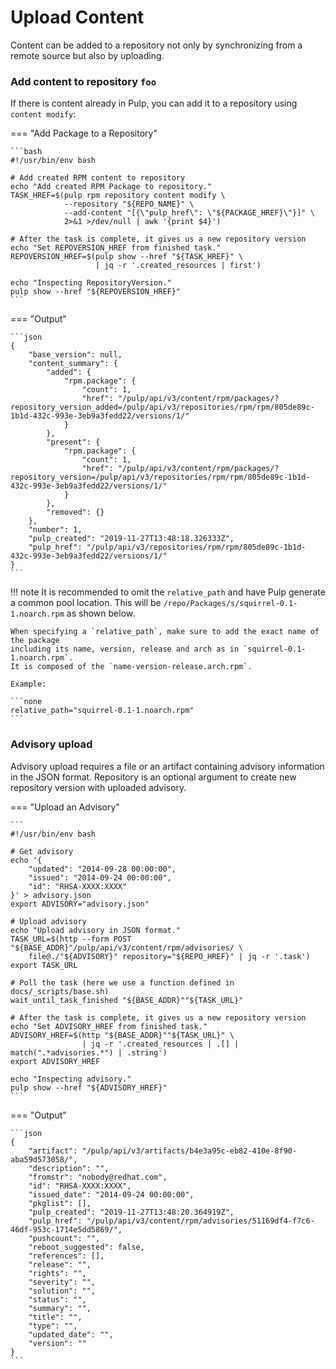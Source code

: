 # Upload Content

Content can be added to a repository not only by synchronizing from a remote source but also by
uploading.

### Add content to repository `foo`

If there is content already in Pulp, you can add it to a repository using `content modify`:

=== "Add Package to a Repository"

    ```bash
    #!/usr/bin/env bash
    
    # Add created RPM content to repository
    echo "Add created RPM Package to repository."
    TASK_HREF=$(pulp rpm repository content modify \
                --repository "${REPO_NAME}" \
                --add-content "[{\"pulp_href\": \"${PACKAGE_HREF}\"}]" \
                2>&1 >/dev/null | awk '{print $4}')
    
    # After the task is complete, it gives us a new repository version
    echo "Set REPOVERSION_HREF from finished task."
    REPOVERSION_HREF=$(pulp show --href "${TASK_HREF}" \
                       | jq -r '.created_resources | first')
    
    echo "Inspecting RepositoryVersion."
    pulp show --href "${REPOVERSION_HREF}"
    ```

=== "Output"

    ```json
    {
        "base_version": null,
        "content_summary": {
            "added": {
                "rpm.package": {
                    "count": 1,
                    "href": "/pulp/api/v3/content/rpm/packages/?repository_version_added=/pulp/api/v3/repositories/rpm/rpm/805de89c-1b1d-432c-993e-3eb9a3fedd22/versions/1/"
                }
            },
            "present": {
                "rpm.package": {
                    "count": 1,
                    "href": "/pulp/api/v3/content/rpm/packages/?repository_version=/pulp/api/v3/repositories/rpm/rpm/805de89c-1b1d-432c-993e-3eb9a3fedd22/versions/1/"
                }
            },
            "removed": {}
        },
        "number": 1,
        "pulp_created": "2019-11-27T13:48:18.326333Z",
        "pulp_href": "/pulp/api/v3/repositories/rpm/rpm/805de89c-1b1d-432c-993e-3eb9a3fedd22/versions/1/"
    }
    ```

!!! note
    It is recommended to omit the `relative_path` and have Pulp generate a common pool location.
    This will be `/repo/Packages/s/squirrel-0.1-1.noarch.rpm` as shown below.

    When specifying a `relative_path`, make sure to add the exact name of the package
    including its name, version, release and arch as in `squirrel-0.1-1.noarch.rpm`.
    It is composed of the `name-version-release.arch.rpm`.

    Example:

    ```none
    relative_path="squirrel-0.1-1.noarch.rpm"
    ```

### Advisory upload

Advisory upload requires a file or an artifact containing advisory information in the JSON format.
Repository is an optional argument to create new repository version with uploaded advisory.

=== "Upload an Advisory"

    ```
    #!/usr/bin/env bash
    
    # Get advisory
    echo '{
        "updated": "2014-09-28 00:00:00",
        "issued": "2014-09-24 00:00:00",
        "id": "RHSA-XXXX:XXXX"
    }' > advisory.json
    export ADVISORY="advisory.json"
    
    # Upload advisory
    echo "Upload advisory in JSON format."
    TASK_URL=$(http --form POST "${BASE_ADDR}"/pulp/api/v3/content/rpm/advisories/ \
        file@./"${ADVISORY}" repository="${REPO_HREF}" | jq -r '.task')
    export TASK_URL
    
    # Poll the task (here we use a function defined in docs/_scripts/base.sh)
    wait_until_task_finished "${BASE_ADDR}""${TASK_URL}"
    
    # After the task is complete, it gives us a new repository version
    echo "Set ADVISORY_HREF from finished task."
    ADVISORY_HREF=$(http "${BASE_ADDR}""${TASK_URL}" \
                    | jq -r '.created_resources | .[] | match(".*advisories.*") | .string')
    export ADVISORY_HREF
    
    echo "Inspecting advisory."
    pulp show --href "${ADVISORY_HREF}"
    ```

=== "Output"

    ```json
    {
        "artifact": "/pulp/api/v3/artifacts/b4e3a95c-eb82-410e-8f90-aba59d573058/",
        "description": "",
        "fromstr": "nobody@redhat.com",
        "id": "RHSA-XXXX:XXXX",
        "issued_date": "2014-09-24 00:00:00",
        "pkglist": [],
        "pulp_created": "2019-11-27T13:48:20.364919Z",
        "pulp_href": "/pulp/api/v3/content/rpm/advisories/51169df4-f7c6-46df-953c-1714e5dd5869/",
        "pushcount": "",
        "reboot_suggested": false,
        "references": [],
        "release": "",
        "rights": "",
        "severity": "",
        "solution": "",
        "status": "",
        "summary": "",
        "title": "",
        "type": "",
        "updated_date": "",
        "version": ""
    }
    ```
